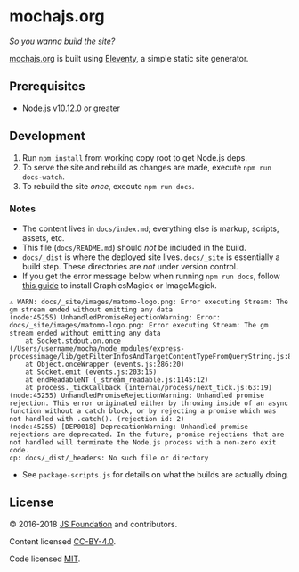 # mochajs.org

_So you wanna build the site?_

[mochajs.org](https://mochajs.org) is built using [Eleventy](https://www.11ty.io/), a simple static site generator.

## Prerequisites

- Node.js v10.12.0 or greater

## Development

1. Run `npm install` from working copy root to get Node.js deps.
1. To serve the site and rebuild as changes are made, execute `npm run docs-watch`.
1. To rebuild the site _once_, execute `npm run docs`.

### Notes

- The content lives in `docs/index.md`; everything else is markup, scripts, assets, etc.
- This file (`docs/README.md`) should _not_ be included in the build.
- `docs/_dist` is where the deployed site lives. `docs/_site` is essentially a build step. These directories are _not_ under version control.
- If you get the error message below when running `npm run docs`, follow [this guide](https://www.npmjs.com/package/gm) to install GraphicsMagick or ImageMagick.

```console
⚠ WARN: docs/_site/images/matomo-logo.png: Error executing Stream: The gm stream ended without emitting any data
(node:45255) UnhandledPromiseRejectionWarning: Error: docs/_site/images/matomo-logo.png: Error executing Stream: The gm stream ended without emitting any data
    at Socket.stdout.on.once (/Users/username/mocha/node_modules/express-processimage/lib/getFilterInfosAndTargetContentTypeFromQueryString.js:821:31)
    at Object.onceWrapper (events.js:286:20)
    at Socket.emit (events.js:203:15)
    at endReadableNT (_stream_readable.js:1145:12)
    at process._tickCallback (internal/process/next_tick.js:63:19)
(node:45255) UnhandledPromiseRejectionWarning: Unhandled promise rejection. This error originated either by throwing inside of an async function without a catch block, or by rejecting a promise which was not handled with .catch(). (rejection id: 2)
(node:45255) [DEP0018] DeprecationWarning: Unhandled promise rejections are deprecated. In the future, promise rejections that are not handled will terminate the Node.js process with a non-zero exit code.
cp: docs/_dist/_headers: No such file or directory
```

- See `package-scripts.js` for details on what the builds are actually doing.

## License

:copyright: 2016-2018 [JS Foundation](https://js.foundation) and contributors.

Content licensed [CC-BY-4.0](https://raw.githubusercontent.com/mochajs/mocha/main/docs/LICENSE-CC-BY-4.0).

Code licensed [MIT](https://raw.githubusercontent.com/mochajs/mocha/main/LICENSE-MIT).
